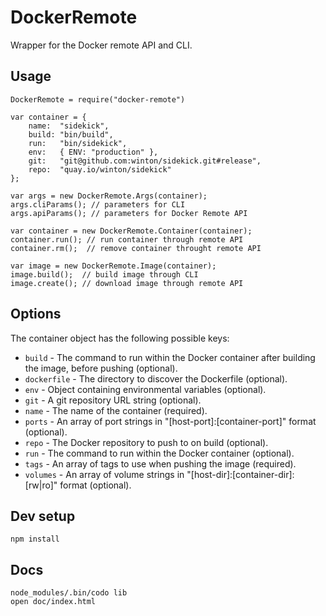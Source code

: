 # DockerRemote

Wrapper for the Docker remote API and CLI.

## Usage

	DockerRemote = require("docker-remote")

	var container = {
		name:  "sidekick",
		build: "bin/build",
		run:   "bin/sidekick",
		env:   { ENV: "production" },
		git:   "git@github.com:winton/sidekick.git#release",
		repo:  "quay.io/winton/sidekick"
	};

	var args = new DockerRemote.Args(container);
	args.cliParams(); // parameters for CLI
	args.apiParams(); // parameters for Docker Remote API

	var container = new DockerRemote.Container(container);
	container.run(); // run container through remote API
	container.rm();  // remove container throught remote API

	var image = new DockerRemote.Image(container);
	image.build();  // build image through CLI
	image.create(); // download image through remote API

## Options

The container object has the following possible keys:

* `build` - The command to run within the Docker container after building the image, before pushing (optional).
* `dockerfile` - The directory to discover the Dockerfile (optional).
* `env` - Object containing environmental variables (optional).
* `git` - A git repository URL string (optional).
* `name` - The name of the container (required).
* `ports` - An array of port strings in "[host-port]:[container-port]" format (optional).
* `repo` - The Docker repository to push to on build (optional).
* `run` - The command to run within the Docker container (optional).
* `tags` - An array of tags to use when pushing the image (required).
* `volumes` - An array of volume strings in "[host-dir]:[container-dir]:[rw|ro]" format (optional).

## Dev setup

	npm install

## Docs

	node_modules/.bin/codo lib
	open doc/index.html
